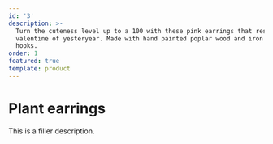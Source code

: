 ```yaml
---
id: '3'
description: >-
  Turn the cuteness level up to a 100 with these pink earrings that resemble the
  valentine of yesteryear. Made with hand painted poplar wood and iron earring
  hooks. 
order: 1
featured: true
template: product
---
```

# Plant earrings

This is a filler description.
